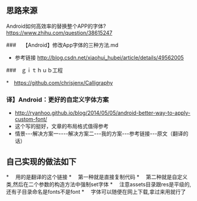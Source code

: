 ## 思路来源
Android如何高效率的替换整个APP的字体?
https://www.zhihu.com/question/38615247

###　 【Android】修改App字体的三种方法.md
* 参考链接 http://blog.csdn.net/xiaohui_hubei/article/details/49562005

###　ｇｉｔｈｕｂ工程

*　https://github.com/chrisjenx/Calligraphy

### 译】Android：更好的自定义字体方案

* http://ryanhoo.github.io/blog/2014/05/05/android-better-way-to-apply-custom-font/
* 这个写的挺好，文章的布局格式值得参考
* 情景---解决方案一----解决方案二---我的方案---参考链接---原文（翻译的话）

## 自己实现的做法如下
*　 用的是翻译的这个链接
*　 第一种就是直接复制代码
*　 第二种就是自定义类,然后在二个参数的构造方法中强制set字体
*　 注意assets目录跟res是平级的,还有子目录命名是fonts不是font
*　 字体可以随便在网上下载,拿过来用就行了
